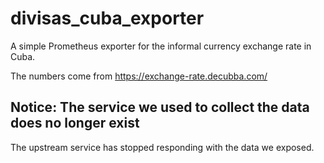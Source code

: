 # divisas_cuba_exporter

A simple Prometheus exporter for the informal currency exchange rate in Cuba.

The numbers come from <https://exchange-rate.decubba.com/>

## Notice: The service we used to collect the data does no longer exist
The upstream service has stopped responding with the data we exposed.
